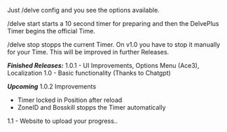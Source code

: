 Just /delve config and you see the options available.

/delve start starts a 10 second timer for preparing and then the DelvePlus Timer begins the official Time.

/delve stop stopps the current Timer. On v1.0 you have to stop it manually for your Time. This will be improved in further Releases.

***Finished Releases:***
1.0.1 - UI Improvements, Options Menu (Ace3), Localization
1.0 - Basic functionality (Thanks to Chatgpt)

***Upcoming***
1.0.2 Improvements

- Timer locked in Position after reload
- ZoneID and Bosskill stopps the Timer automatically

1.1 - Website to upload your progress..
